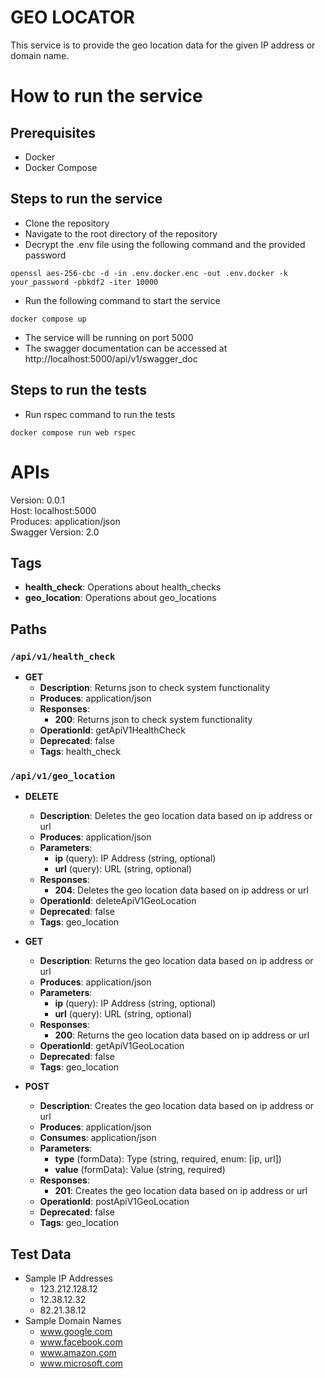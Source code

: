 # GEO LOCATOR

This service is to provide the geo location data for the given IP address or domain name.

# How to run the service

## Prerequisites

- Docker
- Docker Compose

## Steps to run the service

- Clone the repository
- Navigate to the root directory of the repository
- Decrypt the .env file using the following command and the provided password

```
openssl aes-256-cbc -d -in .env.docker.enc -out .env.docker -k your_password -pbkdf2 -iter 10000
```

- Run the following command to start the service

```
docker compose up
```

- The service will be running on port 5000
- The swagger documentation can be accessed at http://localhost:5000/api/v1/swagger_doc

## Steps to run the tests

- Run rspec command to run the tests

```
docker compose run web rspec
```

# APIs

Version: 0.0.1  
Host: localhost:5000  
Produces: application/json  
Swagger Version: 2.0

## Tags

- **health_check**: Operations about health_checks
- **geo_location**: Operations about geo_locations

## Paths

### `/api/v1/health_check`

- **GET**
  - **Description**: Returns json to check system functionality
  - **Produces**: application/json
  - **Responses**:
    - **200**: Returns json to check system functionality
  - **OperationId**: getApiV1HealthCheck
  - **Deprecated**: false
  - **Tags**: health_check

### `/api/v1/geo_location`

- **DELETE**

  - **Description**: Deletes the geo location data based on ip address or url
  - **Produces**: application/json
  - **Parameters**:
    - **ip** (query): IP Address (string, optional)
    - **url** (query): URL (string, optional)
  - **Responses**:
    - **204**: Deletes the geo location data based on ip address or url
  - **OperationId**: deleteApiV1GeoLocation
  - **Deprecated**: false
  - **Tags**: geo_location

- **GET**

  - **Description**: Returns the geo location data based on ip address or url
  - **Produces**: application/json
  - **Parameters**:
    - **ip** (query): IP Address (string, optional)
    - **url** (query): URL (string, optional)
  - **Responses**:
    - **200**: Returns the geo location data based on ip address or url
  - **OperationId**: getApiV1GeoLocation
  - **Deprecated**: false
  - **Tags**: geo_location

- **POST**
  - **Description**: Creates the geo location data based on ip address or url
  - **Produces**: application/json
  - **Consumes**: application/json
  - **Parameters**:
    - **type** (formData): Type (string, required, enum: [ip, url])
    - **value** (formData): Value (string, required)
  - **Responses**:
    - **201**: Creates the geo location data based on ip address or url
  - **OperationId**: postApiV1GeoLocation
  - **Deprecated**: false
  - **Tags**: geo_location

## Test Data

- Sample IP Addresses
  - 123.212.128.12
  - 12.38.12.32
  - 82.21.38.12
- Sample Domain Names
  - www.google.com
  - www.facebook.com
  - www.amazon.com
  - www.microsoft.com
